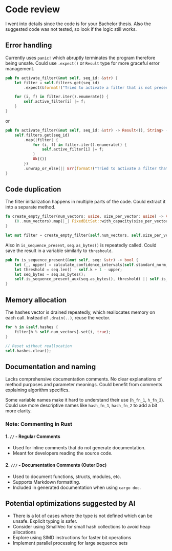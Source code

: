 # Code review
I went into details since the code is for your Bachelor thesis.
Also the suggested code was not tested, so look if the logic still works.

## Error handling
Currently uses `panic!` which abruptly terminates the program therefore being unsafe.
Could use `.expect()` or `Result` type for more graceful error management.

```rust
pub fn activate_filter(&mut self, seq_id: &str) {
    let filter = self.filters.get(seq_id)
        .expect(&format!("Tried to activate a filter that is not present. Filter '{}' not found.", seq_id));

    for (i, f) in filter.iter().enumerate() {
        self.active_filter[i] |= f;
    }
}
```

or

```rust
pub fn activate_filter(&mut self, seq_id: &str) -> Result<(), String> {
    self.filters.get(seq_id)
        .map(|filter| {
            for (i, f) in filter.iter().enumerate() {
                self.active_filter[i] |= f;
            }
            Ok(())
        })
        .unwrap_or_else(|| Err(format!("Tried to activate a filter that is not present. Filter '{}' not found.", seq_id)))
}
```

## Code duplication
The filter initialization happens in multiple parts of the code.
Could extract it into a separate method.

```rust
fn create_empty_filter(num_vectors: usize, size_per_vector: usize) -> Vec<FixedBitSet> {
    (0..num_vectors).map(|_| FixedBitSet::with_capacity(size_per_vector)).collect()
}

let mut filter = create_empty_filter(self.num_vectors, self.size_per_vector);
```

Also in `is_sequence_present`, `seq.as_bytes()` is repeatedly called.
Could save the result in a variable similarly to `threshould`.

```rust
pub fn is_sequence_present(&mut self, seq: &str) -> bool {
    let (_, upper) = calculate_confidence_intervals(self.standard_norm_dist, seq.len(), self.k, self.error_rate, self.confidence);
    let threshold = seq.len() - self.k + 1 - upper;
    let seq_bytes = seq.as_bytes();
    self.is_sequence_present_aux(seq.as_bytes(), threshold) || self.is_sequence_present_aux(&reverse_complement(seq.as_bytes()), threshold)
}
```

## Memory allocation
The hashes vector is drained repeatedly, which reallocates memory on each call.
Instead of `.drain(..)`, reuse the vector.

```rust
for h in &self.hashes {
    filter[h % self.num_vectors].set(i, true);
}

// Reset without reallocation
self.hashes.clear();
```

## Documentation and naming
Lacks comprehensive documentation comments.
No clear explanations of method purposes and parameter meanings.
Could benefit from comments explaining algorithm specifics.

Some variable names make it hard to understand their use (`h_fn_1`, `h_fn_2`).
Could use more descriptive names like `hash_fn_1`, `hash_fn_2` to add a bit more clarity.

### Note: Commenting in Rust

#### 1. `//` - Regular Comments
- Used for inline comments that do not generate documentation.
- Meant for developers reading the source code.

#### 2. `///` - Documentation Comments (Outer Doc)
- Used to document functions, structs, modules, etc.
- Supports Markdown formatting.
- Included in generated documentation when using `cargo doc`.

## Potential optimizations suggested by AI
- There is a lot of cases where the type is not defined which can be unsafe. Explicit typing is safer.
- Consider using SmallVec for small hash collections to avoid heap allocations
- Explore using SIMD instructions for faster bit operations
- Implement parallel processing for large sequence sets
